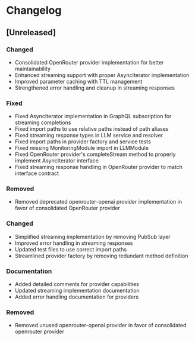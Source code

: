 # Changelog

## [Unreleased]

### Changed
- Consolidated OpenRouter provider implementation for better maintainability
- Enhanced streaming support with proper AsyncIterator implementation
- Improved parameter caching with TTL management
- Strengthened error handling and cleanup in streaming responses

### Fixed
- Fixed AsyncIterator implementation in GraphQL subscription for streaming completions
- Fixed import paths to use relative paths instead of path aliases
- Fixed streaming response types in LLM service and resolver
- Fixed import paths in provider factory and service tests
- Fixed missing MonitoringModule import in LLMModule
- Fixed OpenRouter provider's completeStream method to properly implement AsyncIterator interface
- Fixed streaming response handling in OpenRouter provider to match interface contract

### Removed
- Removed deprecated openrouter-openai provider implementation in favor of consolidated OpenRouter provider

### Changed
- Simplified streaming implementation by removing PubSub layer
- Improved error handling in streaming responses
- Updated test files to use correct import paths
- Streamlined provider factory by removing redundant method definition

### Documentation
- Added detailed comments for provider capabilities
- Updated streaming implementation documentation
- Added error handling documentation for providers

### Removed
- Removed unused openrouter-openai provider in favor of consolidated openrouter provider